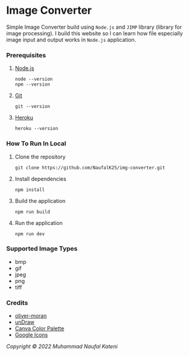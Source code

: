 # Image Converter

Simple Image Converter build using `Node.js` and `JIMP` library (library for image processing). I build this website so I can learn
how file especially image input and output works in `Node.js` application.

### Prerequisites

1. [Node.js](https://nodejs.org/en/)
    ```
    node --version
    npm --version
    ```
2. [Git](https://git-scm.com/downloads)
    ```
    git --version
    ```
3. [Heroku](https://devcenter.heroku.com/articles/heroku-cli)
    ```
    heroku --version
    ```

### How To Run In Local

1. Clone the repository
    ```
    git clone https://github.com/NaufalK25/img-converter.git
    ```
2. Install dependencies
    ```
    npm install
    ```
3. Build the application
    ```
    npm run build
    ```
4. Run the application
    ```
    npm run dev
    ```

### Supported Image Types

-   bmp
-   gif
-   jpeg
-   png
-   tiff

### Credits

-   [oliver-moran](https://github.com/oliver-moran)
-   [unDraw](https://undraw.co/)
-   [Canva Color Palette](https://www.canva.com/colors/color-palettes/)
-   [Google Icons](https://fonts.google.com/icons)

_Copyright © 2022 Muhammad Naufal Kateni_
